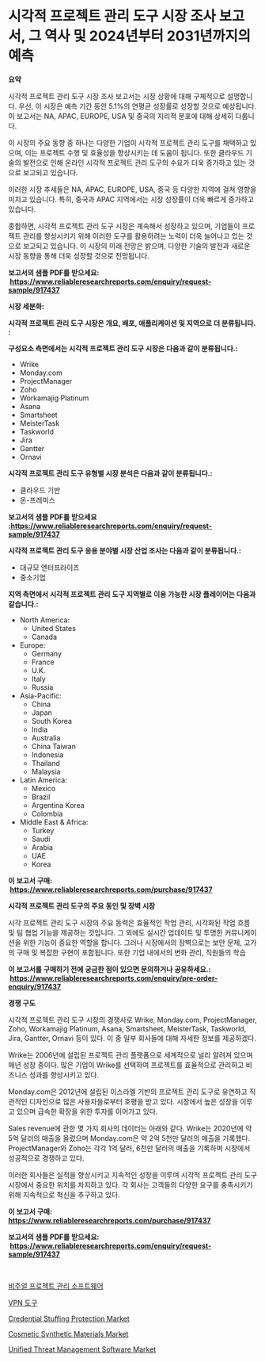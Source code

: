 <p><h1>시각적 프로젝트 관리 도구 시장 조사 보고서, 그 역사 및 2024년부터 2031년까지의 예측</h1></p><p><strong>요약</strong></p>
<p><p>시각적 프로젝트 관리 도구 시장 조사 보고서는 시장 상황에 대해 구체적으로 설명합니다. 우선, 이 시장은 예측 기간 동안 5.1%의 연평균 성장률로 성장할 것으로 예상됩니다. 이 보고서는 NA, APAC, EUROPE, USA 및 중국의 지리적 분포에 대해 상세히 다룹니다.</p><p>이 시장의 주요 동향 중 하나는 다양한 기업이 시각적 프로젝트 관리 도구를 채택하고 있으며, 이는 프로젝트 수행 및 효율성을 향상시키는 데 도움이 됩니다. 또한 클라우드 기술의 발전으로 인해 온라인 시각적 프로젝트 관리 도구의 수요가 더욱 증가하고 있는 것으로 보고되고 있습니다.</p><p>이러한 시장 추세들은 NA, APAC, EUROPE, USA, 중국 등 다양한 지역에 걸쳐 영향을 미치고 있습니다. 특히, 중국과 APAC 지역에서는 시장 성장률이 더욱 빠르게 증가하고 있습니다.</p><p>종합하면, 시각적 프로젝트 관리 도구 시장은 계속해서 성장하고 있으며, 기업들이 프로젝트 관리를 향상시키기 위해 이러한 도구를 활용하려는 노력이 더욱 늘어나고 있는 것으로 보고되고 있습니다. 이 시장의 미래 전망은 밝으며, 다양한 기술의 발전과 새로운 시장 동향을 통해 더욱 성장할 것으로 전망됩니다.</p></p>
<p><strong>보고서의 샘플 PDF를 받으세요: &nbsp;<a href="https://www.reliableresearchreports.com/enquiry/request-sample/917437">https://www.reliableresearchreports.com/enquiry/request-sample/917437</a></strong></p>
<p><strong>시장 세분화:</strong></p>
<p><strong> 시각적 프로젝트 관리 도구 시장은 개요, 배포, 애플리케이션 및 지역으로 더 분류됩니다. :</strong></p>
<p><strong>구성요소 측면에서는 시각적 프로젝트 관리 도구 시장은 다음과 같이 분류됩니다.:</strong></p>
<p><ul><li>Wrike</li><li>Monday.com</li><li>ProjectManager</li><li>Zoho</li><li>Workamajig Platinum</li><li>Asana</li><li>Smartsheet</li><li>MeisterTask</li><li>Taskworld</li><li>Jira</li><li>Gantter</li><li>Ornavi</li></ul></p>
<p><strong> 시각적 프로젝트 관리 도구 유형별 시장 분석은 다음과 같이 분류됩니다.:</strong></p>
<p><ul><li>클라우드 기반</li><li>온-프레미스</li></ul></p>
<p><strong>보고서의 샘플 PDF를 받으세요 :<a href="https://www.reliableresearchreports.com/enquiry/request-sample/917437">https://www.reliableresearchreports.com/enquiry/request-sample/917437</a></strong></p>
<p><strong> 시각적 프로젝트 관리 도구 응용 분야별 시장 산업 조사는 다음과 같이 분류됩니다.:</strong></p>
<p><ul><li>대규모 엔터프라이즈</li><li>중소기업</li></ul></p>
<p><strong>지역 측면에서 시각적 프로젝트 관리 도구 지역별로 이용 가능한 시장 플레이어는 다음과 같습니다.:</strong></p>
<p><ul>
    <li>
        North America:
        <ul>
            <li>United States</li>
            <li>Canada</li>
        </ul>
    </li>
    <li>
        Europe:
        <ul>
            <li>Germany</li>
            <li>France</li>
            <li>U.K.</li>
            <li>Italy</li>
            <li>Russia</li>
        </ul>
    </li>
    <li>
        Asia-Pacific:
        <ul>
            <li>China</li>
            <li>Japan</li>
            <li>South Korea</li>
            <li>India</li>
            <li>Australia</li>
            <li>China Taiwan</li>
            <li>Indonesia</li>
            <li>Thailand</li>
            <li>Malaysia</li>
        </ul>
    </li>
    <li>
        Latin America:
        <ul>
            <li>Mexico</li>
            <li>Brazil</li>
            <li>Argentina Korea</li>
            <li>Colombia</li>
        </ul>
    </li>
    <li>
        Middle East & Africa:
        <ul>
            <li>Turkey</li>
            <li>Saudi</li>
            <li>Arabia</li>
            <li>UAE</li>
            <li>Korea</li>
        </ul>
    </li>
    </ul></p>
<p><strong>이 보고서 구매: &nbsp;<a href="https://www.reliableresearchreports.com/purchase/917437">https://www.reliableresearchreports.com/purchase/917437</a></strong></p>
<p><strong>시각적 프로젝트 관리 도구의 주요 동인 및 장벽 시장</strong></p>
<p><p>시각 프로젝트 관리 도구 시장의 주요 동력은 효율적인 작업 관리, 시각화된 작업 흐름 및 팀 협업 기능을 제공하는 것입니다. 그 외에도 실시간 업데이트 및 투명한 커뮤니케이션을 위한 기능이 중요한 역할을 합니다. 그러나 시장에서의 장벽으로는 보안 문제, 고가의 구매 및 복잡한 구현이 포함됩니다. 또한 기업 내에서의 변화 관리, 직원들의 학습</p></p>
<p><strong>이 보고서를 구매하기 전에 궁금한 점이 있으면 문의하거나 공유하세요.: &nbsp;<a href="https://www.reliableresearchreports.com/enquiry/pre-order-enquiry/917437">https://www.reliableresearchreports.com/enquiry/pre-order-enquiry/917437</a></strong></p>
<p><strong>경쟁 구도</strong></p>
<p><p>시각적 프로젝트 관리 도구 시장의 경쟁사로 Wrike, Monday.com, ProjectManager, Zoho, Workamajig Platinum, Asana, Smartsheet, MeisterTask, Taskworld, Jira, Gantter, Ornavi 등이 있다. 이 중 일부 회사들에 대해 자세한 정보를 제공하겠다.</p><p>Wrike는 2006년에 설립된 프로젝트 관리 플랫폼으로 세계적으로 널리 알려져 있으며 매년 성장 중이다. 많은 기업이 Wrike를 선택하여 프로젝트를 효율적으로 관리하고 비즈니스 성과를 향상시키고 있다.</p><p>Monday.com은 2012년에 설립된 이스라엘 기반의 프로젝트 관리 도구로 유연하고 직관적인 디자인으로 많은 사용자들로부터 호평을 받고 있다. 시장에서 높은 성장을 이루고 있으며 급속한 확장을 위한 투자를 이어가고 있다.</p><p>Sales revenue에 관한 몇 가지 회사의 데이터는 아래와 같다. Wrike는 2020년에 약 5억 달러의 매출을 올렸으며 Monday.com은 약 2억 5천만 달러의 매출을 기록했다. ProjectManager와 Zoho는 각각 1억 달러, 6천만 달러의 매출을 기록하며 시장에서 성공적으로 경쟁하고 있다.</p><p>이러한 회사들은 실적을 향상시키고 지속적인 성장을 이루며 시각적 프로젝트 관리 도구 시장에서 중요한 위치를 차지하고 있다. 각 회사는 고객들의 다양한 요구를 충족시키기 위해 지속적으로 혁신을 추구하고 있다.</p></p>
<p><strong>이 보고서 구매: &nbsp; <a href="https://www.reliableresearchreports.com/purchase/917437">https://www.reliableresearchreports.com/purchase/917437</a></strong></p>
<p><strong>보고서의 샘플 PDF를 받으세요: &nbsp;<a href="https://www.reliableresearchreports.com/enquiry/request-sample/917437">https://www.reliableresearchreports.com/enquiry/request-sample/917437</a></strong><strong></strong></p>
<p>&nbsp;</p>
<p><p><a href="https://github.com/vsr06p4p49/Market-Research-Report-List-1/blob/main/6554787183357.md">비주얼 프로젝트 관리 소프트웨어</a></p><p><a href="https://github.com/oajzkywllm460/Market-Research-Report-List-1/blob/main/8805599183356.md">VPN 도구</a></p><p><a href="https://github.com/bmorecock/Market-Research-Report-List-2/blob/main/credential-stuffing-protection-market.md">Credential Stuffing Protection Market</a></p><p><a href="https://issuu.com/reportprime-2/docs/cosmetic-synthetic-materials-market-size-2030.pptx">Cosmetic Synthetic Materials Market</a></p><p><a href="https://github.com/Krish2023na/Market-Research-Report-List-3/blob/main/unified-threat-management-software-market.md">Unified Threat Management Software Market</a></p></p>